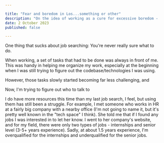 ```yaml
---

title: "Fear and boredom in Los...something or other"
description: "On the idea of working as a cure for excessive boredom - and how to get there"
date: 2 October 2023
published: false

---
```


One thing that sucks about job searching: You're never really sure what to do.

When working, a set of tasks that had to be done was always in front of me. This was handy in helping me organize my work, especially at the beginning when I was still trying to figure out the codebase/technologies I was using.

However, those tasks slowly started becoming far less challenging, and 

Now, I'm trying to figure out who to talk to

I do have more resources this time than my last job search, I feel, but using them has still been a struggle. For example, I met someone who works in HR at a fairly big company with a nearby office (I'm not going to name it, but it's pretty well known in the "tech space" I think). She told me that if I found any jobs I was interested in to let her know. I went to her company's website, and for my field, there were only two types of jobs - internships and senior level (3-5+ years experience). Sadly, at about 1.5 years experience, I'm overqualified for the internships and underqualified for the senior jobs. 